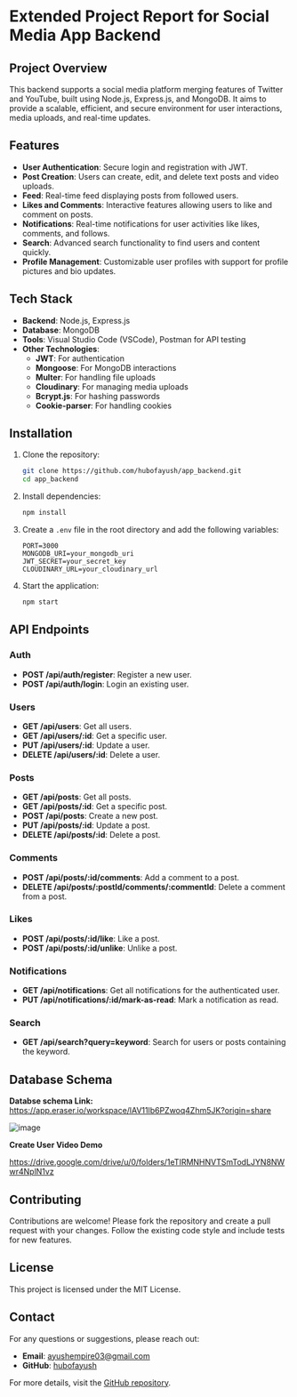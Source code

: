 # Extended Project Report for Social Media App Backend

## Project Overview
This backend supports a social media platform merging features of Twitter and YouTube, built using Node.js, Express.js, and MongoDB. It aims to provide a scalable, efficient, and secure environment for user interactions, media uploads, and real-time updates.

## Features
- **User Authentication**: Secure login and registration with JWT.
- **Post Creation**: Users can create, edit, and delete text posts and video uploads.
- **Feed**: Real-time feed displaying posts from followed users.
- **Likes and Comments**: Interactive features allowing users to like and comment on posts.
- **Notifications**: Real-time notifications for user activities like likes, comments, and follows.
- **Search**: Advanced search functionality to find users and content quickly.
- **Profile Management**: Customizable user profiles with support for profile pictures and bio updates.

## Tech Stack
- **Backend**: Node.js, Express.js
- **Database**: MongoDB
- **Tools**: Visual Studio Code (VSCode), Postman for API testing
- **Other Technologies**: 
  - **JWT**: For authentication
  - **Mongoose**: For MongoDB interactions
  - **Multer**: For handling file uploads
  - **Cloudinary**: For managing media uploads
  - **Bcrypt.js**: For hashing passwords
  - **Cookie-parser**: For handling cookies

## Installation
1. Clone the repository:
    ```sh
    git clone https://github.com/hubofayush/app_backend.git
    cd app_backend
    ```
2. Install dependencies:
    ```sh
    npm install
    ```
3. Create a `.env` file in the root directory and add the following variables:
    ```env
    PORT=3000
    MONGODB_URI=your_mongodb_uri
    JWT_SECRET=your_secret_key
    CLOUDINARY_URL=your_cloudinary_url
    ```
4. Start the application:
    ```sh
    npm start
    ```

## API Endpoints

### Auth
- **POST /api/auth/register**: Register a new user.
- **POST /api/auth/login**: Login an existing user.

### Users
- **GET /api/users**: Get all users.
- **GET /api/users/:id**: Get a specific user.
- **PUT /api/users/:id**: Update a user.
- **DELETE /api/users/:id**: Delete a user.

### Posts
- **GET /api/posts**: Get all posts.
- **GET /api/posts/:id**: Get a specific post.
- **POST /api/posts**: Create a new post.
- **PUT /api/posts/:id**: Update a post.
- **DELETE /api/posts/:id**: Delete a post.

### Comments
- **POST /api/posts/:id/comments**: Add a comment to a post.
- **DELETE /api/posts/:postId/comments/:commentId**: Delete a comment from a post.

### Likes
- **POST /api/posts/:id/like**: Like a post.
- **POST /api/posts/:id/unlike**: Unlike a post.

### Notifications
- **GET /api/notifications**: Get all notifications for the authenticated user.
- **PUT /api/notifications/:id/mark-as-read**: Mark a notification as read.

### Search
- **GET /api/search?query=keyword**: Search for users or posts containing the keyword.

## Database Schema
**Databse schema Link:**
https://app.eraser.io/workspace/lAV11lb6PZwoq4Zhm5JK?origin=share

![image](https://github.com/user-attachments/assets/ebb74e0b-9529-4850-8acf-1541edf59f26)

**Create User Video Demo**
<Link src="https://drive.google.com/drive/u/0/folders/1eTIRMNHNVTSmTodLJYN8NWwr4NplN1vz"/>

https://drive.google.com/drive/u/0/folders/1eTIRMNHNVTSmTodLJYN8NWwr4NplN1vz

## Contributing
Contributions are welcome! Please fork the repository and create a pull request with your changes. Follow the existing code style and include tests for new features.

## License
This project is licensed under the MIT License.

## Contact
For any questions or suggestions, please reach out:
- **Email**: ayushempire03@gmail.com
- **GitHub**: [hubofayush](https://github.com/hubofayush)

For more details, visit the [GitHub repository](https://github.com/hubofayush/app_backend).
